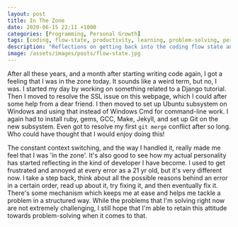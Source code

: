 ```yaml
---
layout: post
title: In The Zone
date: 2020-06-15 22:11 +1000
categories: [Programming, Personal Growth]
tags: [coding, flow-state, productivity, learning, problem-solving, personal-development]
description: "Reflections on getting back into the coding flow state and experiencing the joy of problem-solving. A personal story about returning to programming with renewed perspective."
image: /assets/images/posts/flow-state.jpg
---
```

After all these years, and a month after starting writing code again, I got a feeling that I was in the zone today. It sounds like a weird term, but no, I was. I started my day by working on something related to a Django tutorial. Then I moved to resolve the SSL issue on this webpage, which I could after some help from a dear friend. I then moved to set up Ubuntu subsystem on Windows and using that instead of Windows Cmd for command-line work. I again had to install ruby, gems, GCC, Make, Jekyll, and set up Git on the new subsystem. Even got to resolve my first ```git merge``` conflict after so long. Who could have thought that I would enjoy doing this!

The constant context switching, and the way I handled it, really made me feel that I was 'in the zone'. It's also good to see how my actual personality has started reflecting in the kind of developer I have become. I used to get frustrated and annoyed at every error as a 21 yr old, but it's very different now. I take a step back, think about all the possible reasons behind an error in a certain order, read up about it, try fixing it, and then eventually fix it. There's some mechanism which keeps me at ease and helps me tackle a problem in a structured way. While the problems that I'm solving right now are not extremely challenging, I still hope that I'm able to retain this attitude towards problem-solving when it comes to that.